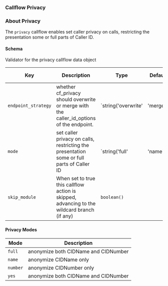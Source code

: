 ### Callflow Privacy

### About Privacy

The `privacy` callflow enables set caller privacy on calls, restricting the presentation some or full parts of Caller ID.

#### Schema

Validator for the privacy callflow data object



Key | Description | Type | Default | Required | Support Level
--- | ----------- | ---- | ------- | -------- | -------------
`endpoint_strategy` | whether cf_privacy should overwrite or merge with the caller_id_options of the endpoint. | `string('overwrite' | 'merge')` | `overwrite` | `false` |  
`mode` | set caller privacy on calls, restricting the presentation some or full parts of Caller ID | `string('full' | 'name' | 'number' | 'yes')` | `full` | `false` |  
`skip_module` | When set to true this callflow action is skipped, advancing to the wildcard branch (if any) | `boolean()` |   | `false` |  






#### Privacy Modes

Mode | Description
---- | -----------
`full` | anonymize both CIDName and CIDNumber
`name` | anonymize CIDName only
`number` | anonymize CIDNumber only
`yes` | anonymize both CIDName and CIDNumber
